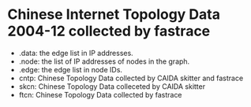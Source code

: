 Chinese Internet Topology Data 2004-12 collected by fastrace
==============

* .data: the edge list in IP addresses.
* .node: the list of IP addresses of nodes in the graph.
* .edge: the edge list in node IDs. 
* cntp: Chinese Topology Data collected by CAIDA skitter and fastrace
* skcn: Chinese Topology Data colleceted by CAIDA skitter
* ftcn: Chinese Topology Data collected by fastrace
